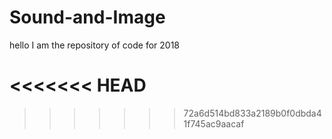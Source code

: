 # Sound-and-Image

hello I am the repository of code for 2018

<<<<<<< HEAD
=======
>>>>>>> 72a6d514bd833a2189b0f0dbda41f745ac9aacaf
